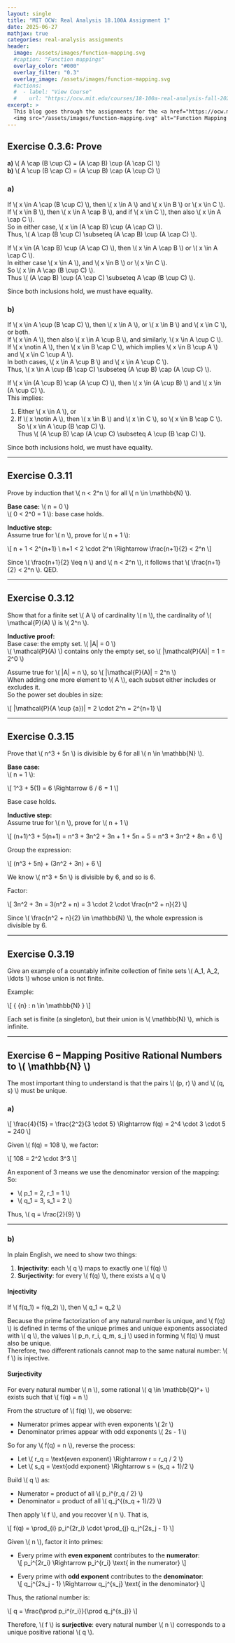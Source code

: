 ```yaml
---
layout: single
title: "MIT OCW: Real Analysis 18.100A Assignment 1"
date: 2025-06-27
mathjax: true
categories: real-analysis assignments
header:
  image: /assets/images/function-mapping.svg
  #caption: "Function mappings"
  overlay_color: "#000"
  overlay_filter: "0.3"
  overlay_image: /assets/images/function-mapping.svg
  #actions:
  #  - label: "View Course"
  #    url: "https://ocw.mit.edu/courses/18-100a-real-analysis-fall-2020/"
excerpt: >
  This blog goes through the assignments for the <a href="https://ocw.mit.edu/courses/18-100a-real-analysis-fall-2020/" target="_blank">MIT OpenCourseWare Real Analysis course</a>.<br>
  <img src="/assets/images/function-mapping.svg" alt="Function Mapping Diagram" style="max-width:100%; margin-top:1em;">
---
```


## Exercise 0.3.6: Prove

**a)** \\( A \cap (B \cup C) = (A \cap B) \cup (A \cap C) \\)  
**b)** \\( A \cup (B \cap C) = (A \cup B) \cap (A \cup C) \\)

### a)

If \\( x \in A \cap (B \cup C) \\), then \\( x \in A \\) and \\( x \in B \\) or \\( x \in C \\).  
If \\( x \in B \\), then \\( x \in A \cap B \\), and if \\( x \in C \\), then also \\( x \in A \cap C \\).  
So in either case, \\( x \in (A \cap B) \cup (A \cap C) \\).  
Thus, \\( A \cap (B \cup C) \subseteq (A \cap B) \cup (A \cap C) \\).

If \\( x \in (A \cap B) \cup (A \cap C) \\), then \\( x \in A \cap B \\) or \\( x \in A \cap C \\).  
In either case \\( x \in A \\), and \\( x \in B \\) or \\( x \in C \\).  
So \\( x \in A \cap (B \cup C) \\).  
Thus \\( (A \cap B) \cup (A \cap C) \subseteq A \cap (B \cup C) \\).

Since both inclusions hold, we must have equality.

### b)

If \\( x \in A \cup (B \cap C) \\), then \\( x \in A \\), or \\( x \in B \\) and \\( x \in C \\), or both.  
If \\( x \in A \\), then also \\( x \in A \cup B \\), and similarly, \\( x \in A \cup C \\).  
If \\( x \notin A \\), then \\( x \in B \cap C \\), which implies \\( x \in B \cup A \\) and \\( x \in C \cup A \\).  
In both cases, \\( x \in A \cup B \\) and \\( x \in A \cup C \\).  
Thus, \\( x \in A \cup (B \cap C) \subseteq (A \cup B) \cap (A \cup C) \\).

If \\( x \in (A \cup B) \cap (A \cup C) \\), then \\( x \in (A \cup B) \\) and \\( x \in (A \cup C) \\).  
This implies:  
1. Either \\( x \in A \\), or  
2. If \\( x \notin A \\), then \\( x \in B \\) and \\( x \in C \\), so \\( x \in B \cap C \\).  
So \\( x \in A \cup (B \cap C) \\).  
Thus \\( (A \cup B) \cap (A \cup C) \subseteq A \cup (B \cap C) \\).

Since both inclusions hold, we must have equality.

---

## Exercise 0.3.11

Prove by induction that \\( n < 2^n \\) for all \\( n \in \mathbb{N} \\).

**Base case:** \\( n = 0 \\)  
\\( 0 < 2^0 = 1 \\): base case holds.

**Inductive step:**  
Assume true for \\( n \\), prove for \\( n + 1 \\):

\\[
n + 1 < 2^{n+1} \\
n+1 < 2 \cdot 2^n \Rightarrow \frac{n+1}{2} < 2^n
\\]

Since \\( \frac{n+1}{2} \leq n \\) and \\( n < 2^n \\), it follows that \\( \frac{n+1}{2} < 2^n \\). QED.

---

## Exercise 0.3.12

Show that for a finite set \\( A \\) of cardinality \\( n \\), the cardinality of \\( \mathcal{P}(A) \\) is \\( 2^n \\).

**Inductive proof:**  
Base case: the empty set. \\( |A| = 0 \\)  
\\( \mathcal{P}(A) \\) contains only the empty set, so \\( |\mathcal{P}(A)| = 1 = 2^0 \\)

Assume true for \\( |A| = n \\), so \\( |\mathcal{P}(A)| = 2^n \\)  
When adding one more element to \\( A \\), each subset either includes or excludes it.  
So the power set doubles in size:

\\[
|\mathcal{P}(A \cup \{a\})| = 2 \cdot 2^n = 2^{n+1}
\\]

---

## Exercise 0.3.15

Prove that \\( n^3 + 5n \\) is divisible by 6 for all \\( n \in \mathbb{N} \\).

**Base case:**  
\\( n = 1 \\):

\\[
1^3 + 5(1) = 6 \Rightarrow 6 / 6 = 1
\\]

Base case holds.

**Inductive step:**  
Assume true for \\( n \\), prove for \\( n + 1 \\)

\\[
(n+1)^3 + 5(n+1) = n^3 + 3n^2 + 3n + 1 + 5n + 5 = n^3 + 3n^2 + 8n + 6
\\]

Group the expression:

\\[
(n^3 + 5n) + (3n^2 + 3n) + 6
\\]

We know \\( n^3 + 5n \\) is divisible by 6, and so is 6.

Factor:

\\[
3n^2 + 3n = 3(n^2 + n) = 3 \cdot 2 \cdot \frac{n^2 + n}{2}
\\]

Since \\( \frac{n^2 + n}{2} \in \mathbb{N} \\), the whole expression is divisible by 6.

---

## Exercise 0.3.19

Give an example of a countably infinite collection of finite sets \\( A_1, A_2, \ldots \\) whose union is not finite.

Example:

\\[
\{ \{n\} : n \in \mathbb{N} \}
\\]

Each set is finite (a singleton), but their union is \\( \mathbb{N} \\), which is infinite.

---

## Exercise 6 – Mapping Positive Rational Numbers to \\( \mathbb{N} \\)

The most important thing to understand is that the pairs \\( (p, r) \\) and \\( (q, s) \\) must be unique.

### a)

\\[
\frac{4}{15} = \frac{2^2}{3 \cdot 5} \Rightarrow f(q) = 2^4 \cdot 3 \cdot 5 = 240
\\]

Given \\( f(q) = 108 \\), we factor:

\\[
108 = 2^2 \cdot 3^3
\\]

An exponent of 3 means we use the denominator version of the mapping:  
So:  
- \\( p_1 = 2, r_1 = 1 \\)  
- \\( q_1 = 3, s_1 = 2 \\)

Thus, \\( q = \frac{2}{9} \\)

---

### b)

In plain English, we need to show two things:

1. **Injectivity**: each \\( q \\) maps to exactly one \\( f(q) \\)  
2. **Surjectivity**: for every \\( f(q) \\), there exists a \\( q \\)

#### Injectivity

If \\( f(q_1) = f(q_2) \\), then \\( q_1 = q_2 \\)

Because the prime factorization of any natural number is unique, and \\( f(q) \\) is defined in terms of the unique primes and unique exponents associated with \\( q \\), the values \\( p_n, r_i, q_m, s_j \\) used in forming \\( f(q) \\) must also be unique.  
Therefore, two different rationals cannot map to the same natural number: \\( f \\) is injective.

#### Surjectivity

For every natural number \\( n \\), some rational \\( q \in \mathbb{Q}^+ \\) exists such that \\( f(q) = n \\)

From the structure of \\( f(q) \\), we observe:
- Numerator primes appear with even exponents \\( 2r \\)  
- Denominator primes appear with odd exponents \\( 2s - 1 \\)

So for any \\( f(q) = n \\), reverse the process:
- Let \\( r_q = \text{even exponent} \Rightarrow r = r_q / 2 \\)  
- Let \\( s_q = \text{odd exponent} \Rightarrow s = (s_q + 1)/2 \\)

Build \\( q \\) as:
- Numerator = product of all \\( p_i^{r_q / 2} \\)
- Denominator = product of all \\( q_j^{(s_q + 1)/2} \\)

Then apply \\( f \\), and you recover \\( n \\). That is,

\\[
f(q) = \prod_{i} p_i^{2r_i} \cdot \prod_{j} q_j^{2s_j - 1}
\\]

Given \\( n \\), factor it into primes:

- Every prime with **even exponent** contributes to the **numerator**:  
  \\[
  p_i^{2r_i} \Rightarrow p_i^{r_i} \text{ in the numerator}
  \\]

- Every prime with **odd exponent** contributes to the **denominator**:  
  \\[
  q_j^{2s_j - 1} \Rightarrow q_j^{s_j} \text{ in the denominator}
  \\]

Thus, the rational number is:

\\[
q = \frac{\prod p_i^{r_i}}{\prod q_j^{s_j}}
\\]

Therefore, \\( f \\) is **surjective**: every natural number \\( n \\) corresponds to a unique positive rational \\( q \\).

